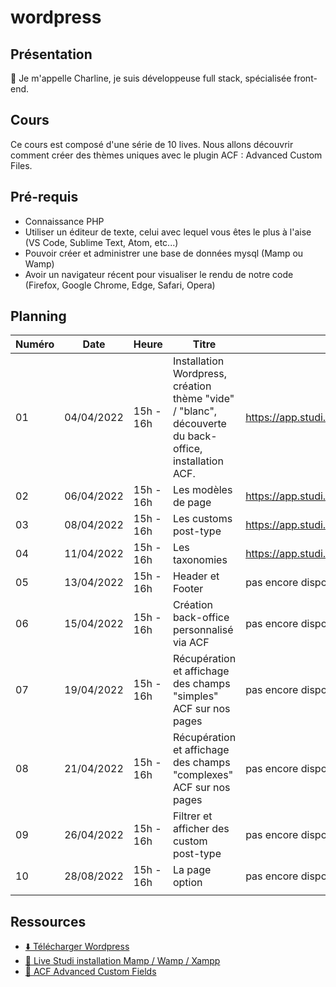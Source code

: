 # wordpress

## Présentation
👋 Je m'appelle Charline, je suis développeuse full stack, spécialisée front-end. 

## Cours
Ce cours est composé d'une série de 10 lives.
Nous allons découvrir comment créer des thèmes uniques avec le plugin ACF : Advanced Custom Files.

## Pré-requis
- Connaissance PHP   
- Utiliser un éditeur de texte, celui avec lequel vous êtes le plus à l'aise (VS Code, Sublime Text, Atom, etc...)  
- Pouvoir créer et administrer une base de données mysql (Mamp ou Wamp)
- Avoir un navigateur récent pour visualiser le rendu de notre code (Firefox, Google Chrome, Edge, Safari, Opera)  

## Planning

| Numéro | Date       | Heure     | Titre                                                                                                 | Replay                |
|--------|------------|-----------|-------------------------------------------------------------------------------------------------------|-----------------------|
| 01     | 04/04/2022 | 15h - 16h | Installation Wordpress, création thème "vide" / "blanc", découverte du back-office, installation ACF. | https://app.studi.fr/#/dashboard/events/31183/replay |
| 02     | 06/04/2022 | 15h - 16h | Les modèles de page                                                                                   | https://app.studi.fr/#/dashboard/events/31184/replay |
| 03     | 08/04/2022 | 15h - 16h | Les customs post-type                                                                                 | https://app.studi.fr/#/dashboard/events/31185/replay |
| 04     | 11/04/2022 | 15h - 16h | Les taxonomies                                                                                        | https://app.studi.fr/#/dashboard/events/31186/replay |
| 05     | 13/04/2022 | 15h - 16h | Header et Footer                                                                                      | pas encore disponible |
| 06     | 15/04/2022 | 15h - 16h | Création back-office personnalisé via ACF                                                             | pas encore disponible |
| 07     | 19/04/2022 | 15h - 16h | Récupération et affichage des champs "simples" ACF sur nos pages                                      | pas encore disponible |
| 08     | 21/04/2022 | 15h - 16h | Récupération et affichage des champs "complexes" ACF sur nos pages                                    | pas encore disponible |
| 09     | 26/04/2022 | 15h - 16h | Filtrer et afficher des custom post-type                                                              | pas encore disponible |
| 10     | 28/08/2022 | 15h - 16h | La page option                                                                                        | pas encore disponible |
|        |            |           |                                                                                                       |                       |

## Ressources
- [⬇️ Télécharger Wordpress](https://wordpress.org/download/)
- [🎥 Live Studi installation Mamp / Wamp / Xampp](https://app.studi.fr/#/dashboard/events/28002/replay)
- [📖 ACF Advanced Custom Fields](https://www.advancedcustomfields.com/resources/)